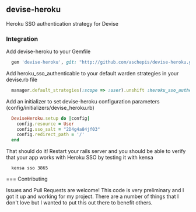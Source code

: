 ## devise-heroku

Heroku SSO authentication strategy for Devise

### Integration

Add devise-heroku to your Gemfile
```ruby
  gem 'devise-heroku', git: "http://github.com/aschepis/devise-heroku.git"
```

Add heroku_sso_authenticable to your default warden strategies in your devise.rb file
```ruby
  manager.default_strategies(:scope => :user).unshift :heroku_sso_authenticable
```

Add an initializer to set devise-heroku configuration parameters (config/initializers/devise_heroku.rb)
```ruby
  DeviseHeroku.setup do |config|
    config.resource = User
    config.sso_salt = "2D4g4a84jf03"
    config.redirect_path = '/'
  end
```

That should do it! Restart your rails server and you should be able to verify that your app works with
Heroku SSO by testing it with kensa

```console
  kensa sso 3865
```

=== Contributing

Issues and Pull Requests are welcome! This code is very preliminary and I got it up and working for my 
project. There are a number of things that I don't love but I wanted to put this out there to benefit 
others.